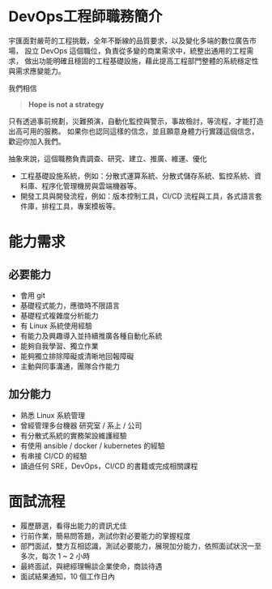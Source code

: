 # DevOps工程師職務簡介
宇匯面對嚴苛的工程挑戰，全年不斷線的品質要求，以及變化多端的數位廣告市場，
設立 DevOps 這個職位，負責從多變的商業需求中，統整出通用的工程需求，
做出功能明確且穩固的工程基礎設施，藉此提高工程部門整體的系統穩定性與需求應變能力。

我們相信 
> **Hope is not a strategy**

只有透過事前規劃，災難預演，自動化監控與警示，事故檢討，等流程，才能打造出高可用的服務。
如果你也認同這樣的信念，並且願意身體力行實踐這個信念，歡迎你加入我們。

抽象來說，這個職務負責調查、研究、建立、推廣、維運、優化
- 工程基礎設施系統，例如：分散式運算系統、分散式儲存系統、監控系統、資料庫、程序化管理機房與雲端機器等。
- 開發工具與開發流程，例如：版本控制工具，CI/CD 流程與工具，各式語言套件庫，排程工具，專案模板等。

# 能力需求

## 必要能力
- 會用 git
- 基礎程式能力，應徵時不限語言
- 基礎程式複雜度分析能力
- 有 Linux 系統使用經驗
- 有能力及興趣導入並持續推廣各種自動化系統
- 能夠自我學習、獨立作業
- 能夠獨立排除障礙或清晰地回報障礙
- 主動與同事溝通，團隊合作能力

## 加分能力
- 熟悉 Linux 系統管理
- 曾經管理多台機器 研究室 / 系上 / 公司
- 有分散式系統的實務架設維護經驗
- 有使用 ansible / docker / kubernetes 的經驗
- 有串接 CI/CD 的經驗
- 讀過任何 SRE，DevOps，CI/CD 的書籍或完成相關課程

# 面試流程
- 履歷篩選，看得出能力的資訊尤佳
- 行前作業，簡易問答題，測試你對必要能力的掌握程度
- 部門面試，雙方互相認識，測試必要能力，展現加分能力，依照面試狀況一至多次，每次 1 ~ 2 小時
- 最終面試，與總經理暢談企業使命，商談待遇
- 面試結果通知，10 個工作日內
